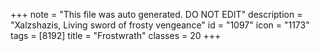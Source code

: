 +++
note = "This file was auto generated. DO NOT EDIT"
description = "Xalzshazis, Living sword of frosty vengeance"
id = "1097"
icon = "1173"
tags = [8192]
title = "Frostwrath"
classes = 20
+++
